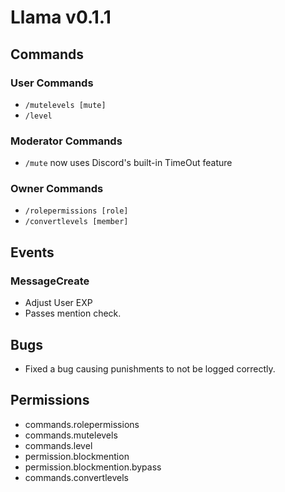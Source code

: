 # Llama v0.1.1

## Commands

### User Commands

+ `/mutelevels [mute]`
+ `/level`

### Moderator Commands

* `/mute` now uses Discord's built-in TimeOut feature

### Owner Commands
+ `/rolepermissions [role]`
+ `/convertlevels [member]`

## Events

### MessageCreate
- Adjust User EXP
- Passes mention check.

## Bugs
- Fixed a bug causing punishments to not be logged correctly.

## Permissions

- commands.rolepermissions
- commands.mutelevels
- commands.level
- permission.blockmention
- permission.blockmention.bypass
- commands.convertlevels
